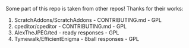 Some part of this repo is taken from other repos! Thanks for their works:

1. ScratchAddons/ScratchAddons - CONTRIBUTING.md - GPL
2. cpeditor/cpeditor - CONTRIBUTING.md - GPL
3. AlexTheJPEG/ted - ready responses - GPL
4. Tymewalk/EfficientEnigma - 8ball responses - GPL
